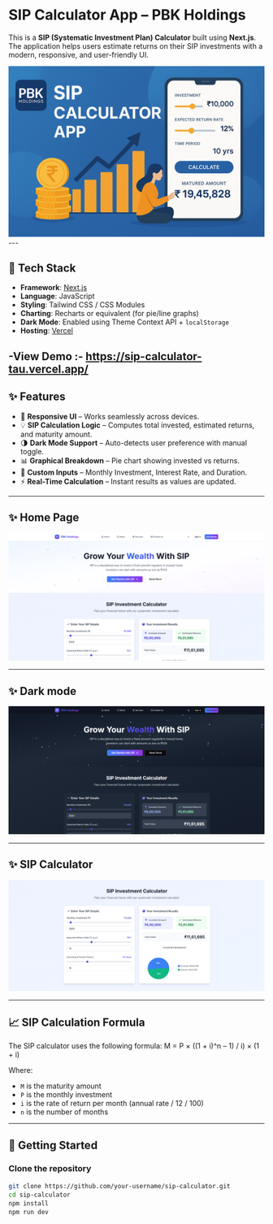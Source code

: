 # SIP Calculator App – PBK Holdings

This is a **SIP (Systematic Investment Plan) Calculator** built using **Next.js**. The application helps users estimate returns on their SIP investments with a modern, responsive, and user-friendly UI.

<img src="public/images/banner.png" alt="not found">
---

## 🔧 Tech Stack

- **Framework**: [Next.js](https://nextjs.org/)
- **Language**: JavaScript
- **Styling**: Tailwind CSS / CSS Modules
- **Charting**: Recharts or equivalent (for pie/line graphs)
- **Dark Mode**: Enabled using Theme Context API + `localStorage`
- **Hosting**: [Vercel](https://sip-calculator-tau.vercel.app/)

-**View Demo** :- https://sip-calculator-tau.vercel.app/
---

## ✨ Features

- 📱 **Responsive UI** – Works seamlessly across devices.
- 💡 **SIP Calculation Logic** – Computes total invested, estimated returns, and maturity amount.
- 🌗 **Dark Mode Support** – Auto-detects user preference with manual toggle.
- 📊 **Graphical Breakdown** – Pie chart showing invested vs returns.
- 🔧 **Custom Inputs** – Monthly Investment, Interest Rate, and Duration.
- ⚡ **Real-Time Calculation** – Instant results as values are updated.

---

## ✨ Home Page

<img src="public/images/homepage.png" alt="not found">

---

## ✨ Dark mode

<img src="public/images/darkmode.png" alt="not found">

---

## ✨ SIP Calculator

<img src="public/images/sip.png" alt="not found">

---

## 📈 SIP Calculation Formula

The SIP calculator uses the following formula:  M = P × ((1 + i)^n – 1) / i) × (1 + i)

Where:
- `M` is the maturity amount
- `P` is the monthly investment
- `i` is the rate of return per month (annual rate / 12 / 100)
- `n` is the number of months

---

## 🚀 Getting Started

### Clone the repository

```bash
git clone https://github.com/your-username/sip-calculator.git
cd sip-calculator
npm install
npm run dev
